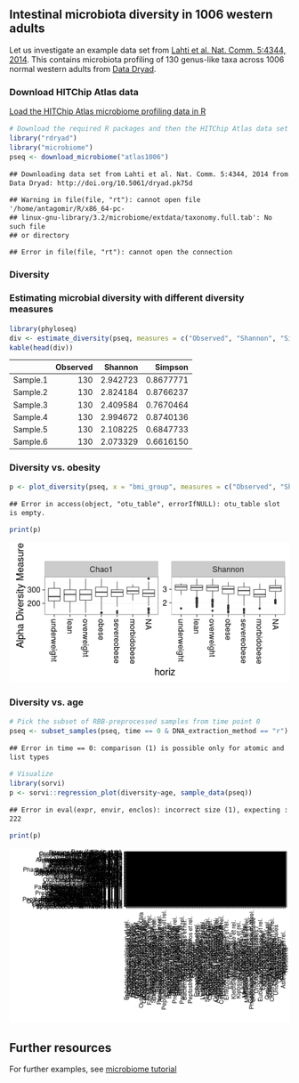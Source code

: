 ## Intestinal microbiota diversity in 1006 western adults

Let us investigate an example data set from [Lahti et al. Nat. Comm. 5:4344, 2014](http://www.nature.com/ncomms/2014/140708/ncomms5344/full/ncomms5344.html). This contains microbiota profiling of 130 genus-like taxa across 1006 normal western adults from [Data Dryad](http://doi.org/10.5061/dryad.pk75d).


### Download HITChip Atlas data

[Load the HITChip Atlas microbiome profiling data in R](Data.md)


```r
# Download the required R packages and then the HITChip Atlas data set
library("rdryad")
library("microbiome")
pseq <- download_microbiome("atlas1006")
```

```
## Downloading data set from Lahti et al. Nat. Comm. 5:4344, 2014 from Data Dryad: http://doi.org/10.5061/dryad.pk75d
```

```
## Warning in file(file, "rt"): cannot open file '/home/antagomir/R/x86_64-pc-
## linux-gnu-library/3.2/microbiome/extdata/taxonomy.full.tab': No such file
## or directory
```

```
## Error in file(file, "rt"): cannot open the connection
```


### Diversity 

### Estimating microbial diversity with different diversity measures


```r
library(phyloseq)
div <- estimate_diversity(pseq, measures = c("Observed", "Shannon", "Simpson"))
kable(head(div))
```



|         | Observed|  Shannon|   Simpson|
|:--------|--------:|--------:|---------:|
|Sample.1 |      130| 2.942723| 0.8677771|
|Sample.2 |      130| 2.824184| 0.8766237|
|Sample.3 |      130| 2.409584| 0.7670464|
|Sample.4 |      130| 2.994672| 0.8740136|
|Sample.5 |      130| 2.108225| 0.6847733|
|Sample.6 |      130| 2.073329| 0.6616150|


### Diversity vs. obesity


```r
p <- plot_diversity(pseq, x = "bmi_group", measures = c("Observed", "Shannon", "Simpson"), det.th = 250)
```

```
## Error in access(object, "otu_table", errorIfNULL): otu_table slot is empty.
```

```r
print(p)
```

![plot of chunk div-example2](figure/div-example2-1.png)


### Diversity vs. age


```r
# Pick the subset of RBB-preprocessed samples from time point 0
pseq <- subset_samples(pseq, time == 0 & DNA_extraction_method == "r")
```

```
## Error in time == 0: comparison (1) is possible only for atomic and list types
```

```r
# Visualize
library(sorvi)
p <- sorvi::regression_plot(diversity~age, sample_data(pseq))
```

```
## Error in eval(expr, envir, enclos): incorrect size (1), expecting : 222
```

```r
print(p)
```

![plot of chunk atlas-example3](figure/atlas-example3-1.png)


## Further resources

For further examples, see [microbiome tutorial](https://github.com/microbiome/microbiome/blob/master/vignettes/vignette.md)
